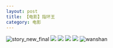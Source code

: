 ```yaml
---
layout: post
title: 【电影】指环王
category: 电影
---
```

![story_new_final](http://rjbwi03xh.hd-bkt.clouddn.com/img/story_new_final_0322.png)
![](http://rjbwi03xh.hd-bkt.clouddn.com/img/rings-220405-1.png)
![](http://rjbwi03xh.hd-bkt.clouddn.com/img/rings-220405-2.png)
![](http://rjbwi03xh.hd-bkt.clouddn.com/img/rings-220405-3.png)
![](http://rjbwi03xh.hd-bkt.clouddn.com/img/rings-220405-4.png)
![wanshan](http://rjbwi03xh.hd-bkt.clouddn.com/img/wanshan.png)